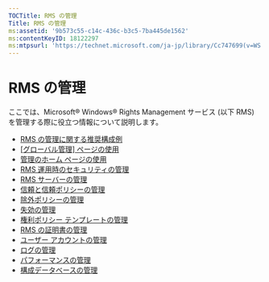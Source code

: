 ```yaml
---
TOCTitle: RMS の管理
Title: RMS の管理
ms:assetid: '9b573c55-c14c-436c-b3c5-7ba445de1562'
ms:contentKeyID: 18122297
ms:mtpsurl: 'https://technet.microsoft.com/ja-jp/library/Cc747699(v=WS.10)'
---
```


RMS の管理
==========

ここでは、Microsoft® Windows® Rights Management サービス (以下 RMS) を管理する際に役立つ情報について説明します。

-   [RMS の管理に関する推奨構成例](https://technet.microsoft.com/385f8112-da00-417f-a2b8-42dc1e06b717)
-   [\[グローバル管理\] ページの使用](https://technet.microsoft.com/57bbf402-2351-4dee-823c-27f4dd32447c)
-   [管理のホーム ページの使用](https://technet.microsoft.com/6c155977-bd0e-47d6-ac65-1746cddb505e)
-   [RMS 運用時のセキュリティの管理](https://technet.microsoft.com/62050812-de4f-4392-8d63-f2f89aa01ed4)
-   [RMS サーバーの管理](https://technet.microsoft.com/7dcd8edc-5d88-421c-b95a-142202d691f0)
-   [信頼と信頼ポリシーの管理](https://technet.microsoft.com/1c96ee74-fd28-4511-be21-087e2b04c3ee)
-   [除外ポリシーの管理](https://technet.microsoft.com/ee31e099-e095-4648-95da-0009fbeb48cb)
-   [失効の管理](https://technet.microsoft.com/df732a7d-1fb0-4845-87ca-fab4bc5f98a0)
-   [権利ポリシー テンプレートの管理](https://technet.microsoft.com/718286dc-3399-4556-96c9-ec3a33d31877)
-   [RMS の証明書の管理](https://technet.microsoft.com/ff11a03c-927a-48a7-a462-ffd2c3f684c2)
-   [ユーザー アカウントの管理](https://technet.microsoft.com/a4d90f3d-ba1b-40e0-b5c2-e0065cac962f)
-   [ログの管理](https://technet.microsoft.com/8fccfc57-2135-494e-8e44-f6191bf5e4a0)
-   [パフォーマンスの管理](https://technet.microsoft.com/72ff5946-12c4-410f-81e7-99aeb3ad623c)
-   [構成データベースの管理](https://technet.microsoft.com/21551ca0-d09e-48ee-a9b3-287ed4586db7)

